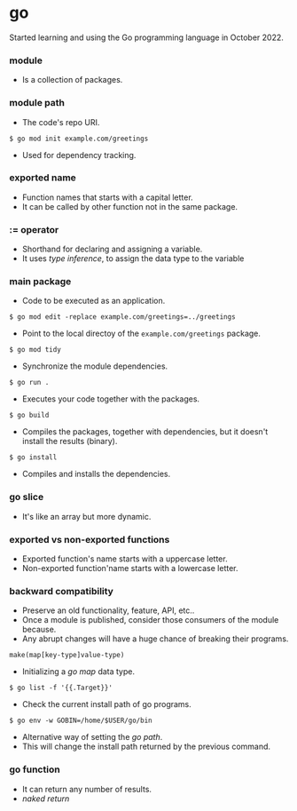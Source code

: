 # go

Started learning and using the Go programming language in October 2022.

### module
- Is a collection of packages.

### module path
- The code's repo URI.

```
$ go mod init example.com/greetings
```
- Used for dependency tracking.

### exported name
- Function names that starts with a capital letter.
- It can be called by other function not in the same package.

### := operator
- Shorthand for declaring and assigning a variable.
- It uses *type inference*, to assign the data type to the variable

### main package
- Code to be executed as an application.

```
$ go mod edit -replace example.com/greetings=../greetings
```
- Point to the local directoy of the `example.com/greetings` package.

```
$ go mod tidy
```
- Synchronize the module dependencies.

```
$ go run .
```
- Executes your code together with the packages.

```
$ go build
```
- Compiles the packages, together with dependencies, but it doesn't install the
  results (binary).

```
$ go install
```
- Compiles and installs the dependencies.

### go slice
- It's like an array but more dynamic.

### exported vs non-exported functions

- Exported function's name starts with a uppercase letter.
- Non-exported function'name starts with a lowercase letter.

### backward compatibility

- Preserve an old functionality, feature, API, etc..
- Once a module is published, consider those consumers of the module because.
- Any abrupt changes will have a huge chance of breaking their programs.

```
make(map[key-type]value-type)
```
- Initializing a *go map* data type.

```
$ go list -f '{{.Target}}'
```
- Check the current install path of go programs.

```
$ go env -w GOBIN=/home/$USER/go/bin
```
- Alternative way of setting the *go path*.
- This will change the install path returned by the previous command.

### go function
- It can return any number of results.
- *naked return*
